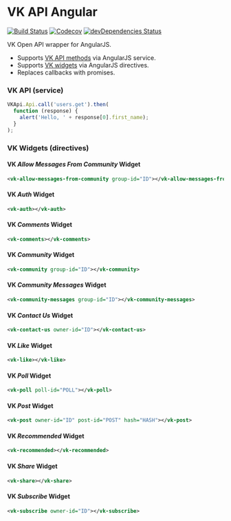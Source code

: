 # VK API Angular

[![Build Status](https://travis-ci.org/kefir500/vk-api-angular.svg)](https://travis-ci.org/kefir500/vk-api-angular)
[![Codecov](https://codecov.io/gh/kefir500/vk-api-angular/coverage.svg)](https://codecov.io/gh/kefir500/vk-api-angular)
[![devDependencies Status](https://david-dm.org/kefir500/vk-api-angular/dev-status.svg)](https://david-dm.org/kefir500/vk-api-angular?type=dev)

VK Open API wrapper for AngularJS.

- Supports [VK API methods](https://vk.com/dev/methods) via AngularJS service.
- Supports [VK widgets](https://vk.com/dev/sites) via AngularJS directives.
- Replaces callbacks with promises.

### VK API (service)

```javascript
VKApi.Api.call('users.get').then(
  function (response) {
    alert('Hello, ' + response[0].first_name);
  }
);
```

### VK Widgets (directives)

#### VK *Allow Messages From Community* Widget

```xml
<vk-allow-messages-from-community group-id="ID"></vk-allow-messages-from-community>
```

#### VK *Auth* Widget

```xml
<vk-auth></vk-auth>
```

#### VK *Comments* Widget

```xml
<vk-comments></vk-comments>
```

#### VK *Community* Widget

```xml
<vk-community group-id="ID"></vk-community>
```

#### VK *Community Messages* Widget

```xml
<vk-community-messages group-id="ID"></vk-community-messages>
```

#### VK *Contact Us* Widget

```xml
<vk-contact-us owner-id="ID"></vk-contact-us>
```

#### VK *Like* Widget

```xml
<vk-like></vk-like>
```

#### VK *Poll* Widget

```xml
<vk-poll poll-id="POLL"></vk-poll>
```

#### VK *Post* Widget

```xml
<vk-post owner-id="ID" post-id="POST" hash="HASH"></vk-post>
```

#### VK *Recommended* Widget

```xml
<vk-recommended></vk-recommended>
```

#### VK *Share* Widget

```xml
<vk-share></vk-share>
```

#### VK *Subscribe* Widget

```xml
<vk-subscribe owner-id="ID"></vk-subscribe>
```
